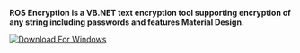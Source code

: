 **ROS Encryption is a VB.NET text encryption tool supporting encryption of any string including passwords and features Material Design.**

[![Download For Windows](https://img.shields.io/badge/Download-For%20Windows-3F51B5.svg?style=for-the-badge)](https://github.com/Richienb/ROS-Encryption/releases/download/v1.0.0-release/ROS.Encryption.Windows.Installer.exe)
